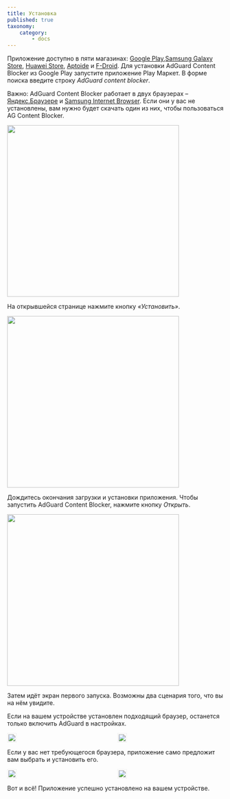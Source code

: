 ```yaml
---
title: Установка
published: true
taxonomy:
    category:
        - docs
---
```


Приложение доступно в пяти магазинах: [Google Play](https://play.google.com/store/apps/details?id=com.adguard.android.contentblocker),[Samsung Galaxy Store](https://galaxystore.samsung.com/detail/com.adguard.android.contentblocker), [Huawei Store](https://appstore.huawei.com/app/C100440597), [Aptoide](https://adguard-content-blocker.ru.aptoide.com/) и [F-Droid](https://f-droid.org/ru/packages/com.adguard.android.contentblocker/). Для установки AdGuard Content Blocker из Google Play запустите приложение Play Маркет. В форме поиска введите строку _AdGuard content blocker_.

Важно: AdGuard Content Blocker работает в двух браузерах – [Яндекс.Браузере](https://browser.yandex.ru/) и [Samsung Internet Browser](https://play.google.com/store/apps/details?id=com.sec.android.app.sbrowser&hl=ru). Если они у вас не установлены, вам нужно будет скачать один из них, чтобы пользоваться AG Content Blocker.

<img src="https://cdn.adguard.com/public/Adguard/kb/AdGuard_Content_Blocker/Store_search.png" width="400" />

На открывшейся странице нажмите кнопку _«Установить»_.

<img src="https://cdn.adguard.com/public/Adguard/kb/AdGuard_Content_Blocker/Installing_from_the_store.png" width="400" />

Дождитесь окончания загрузки и установки приложения. Чтобы запустить AdGuard Content Blocker, нажмите кнопку _Открыть_.

<img src="https://cdn.adguard.com/public/Adguard/kb/AdGuard_Content_Blocker/Open_from_the_store.png" width="400" />

Затем идёт экран первого запуска. Возможны два сценария того, что вы на нём увидите.

Если на вашем устройстве установлен подходящий браузер, останется только включить AdGuard в настройках.

<div style="display:flex">
     <div style="flex:1;padding-right:5px;">
         <img src="https://cdn.adguard.com/public/Adguard/kb/AdGuard_Content_Blocker/Onboarding_get_started.png" style="border: 1px solid #efefef; max-width: 350px; padding: 2px;">
     </div>
     <div style="flex:1;padding-left:5px;">
          <img src="https://cdn.adguard.com/public/Adguard/kb/AdGuard_Content_Blocker/Onboarding_browser_found.png" style="border: 1px solid #efefef; max-width: 350px; padding: 2px;">
     </div>
</div>
<p align="center"><p>

Если у вас нет требующегося браузера, приложение само предложит вам выбрать и установить его.

<div style="display:flex">
     <div style="flex:1;padding-right:5px;">
         <img src="https://cdn.adguard.com/public/Adguard/kb/AdGuard_Content_Blocker/Onboarding_select_a_browser.png" style="border: 1px solid #efefef; max-width: 350px; padding: 2px;">
     </div>
     <div style="flex:1;padding-left:5px;">
          <img src="https://cdn.adguard.com/public/Adguard/kb/AdGuard_Content_Blocker/Onboarding_select_a_browser_2.png" style="border: 1px solid #efefef; max-width: 350px; padding: 2px;">
     </div>
</div>
<p align="center"><p>

Вот и всё! Приложение успешно установлено на вашем устройстве. 
